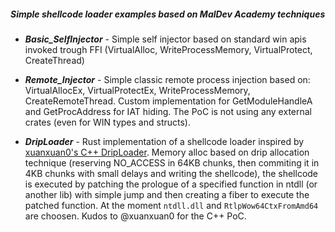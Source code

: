 ##### Simple shellcode loader examples based on MalDev Academy techniques

- ***Basic_SelfInjector*** - Simple self injector based on standard win apis invoked trough FFI (VirtualAlloc, WriteProcessMemory, VirtualProtect, CreateThread)

- ***Remote_Injector*** - Simple classic remote process injection based on: VirtualAllocEx, VirtualProtectEx, WriteProcessMemory, CreateRemoteThread. Custom implementation for GetModuleHandleA and GetProcAddress for IAT hiding. The PoC is not using any external crates (even for WIN types and structs).

- ***DripLoader*** - Rust implementation of a shellcode loader inspired by [xuanxuan0's C++ DripLoader](https://github.com/xuanxuan0/DripLoader/tree/master). Memory alloc based on drip allocation technique (reserving NO_ACCESS in 64KB chunks, then commiting it in 4KB chunks with small delays and writing the shellcode), the shellcode is executed by patching the prologue of a specified function in ntdll (or another lib) with simple jump and then creating a fiber to execute the patched function. At the moment `ntdll.dll` and `RtlpWow64CtxFromAmd64` are choosen. Kudos to @xuanxuan0 for the C++ PoC.